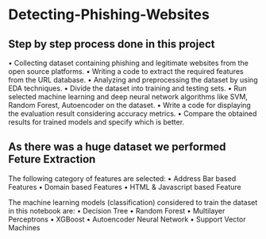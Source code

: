 # Detecting-Phishing-Websites

## Step by step process done in this project

• Collecting dataset containing phishing and legitimate websites from the open source platforms.
• Writing a code to extract the required features from the URL database.
• Analyzing and preprocessing the dataset by using EDA techniques.
• Divide the dataset into training and testing sets. 
• Run selected machine learning and deep neural network algorithms like SVM, Random Forest, Autoencoder on the dataset.
• Write a code for displaying the evaluation result considering accuracy metrics.
• Compare the obtained results for trained models and specify which is better.

## As there was a huge dataset we performed Feture Extraction
The following category of features are selected:
	• Address Bar based Features
	• Domain based Features
	• HTML & Javascript based Feature


The machine learning models (classification) considered to train the dataset in this notebook are:
	• Decision Tree
	• Random Forest
	• Multilayer Perceptrons
	• XGBoost
	• Autoencoder Neural Network
	• Support Vector Machines




